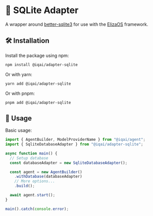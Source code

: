 # 💽 SQLite Adapter

A wrapper around [better-sqlite3](https://github.com/JoshuaWise/better-sqlite3) for use with the [ElizaOS](https://github.com/elizaos/elizaos) framework.

## 🛠 Installation

Install the package using npm:

```bash
npm install @iqai/adapter-sqlite
```

Or with yarn:

```bash
yarn add @iqai/adapter-sqlite
```

Or with pnpm:

```bash
pnpm add @iqai/adapter-sqlite
```

## 🚀 Usage

Basic usage:

```typescript
import { AgentBuilder, ModelProviderName } from "@iqai/agent";
import { SqliteDatabaseAdapter } from "@iqai/adapter-sqlite";

async function main() {
  // Setup database
  const databaseAdapter = new SqliteDatabaseAdapter();

  const agent = new AgentBuilder()
    .withDatabase(databaseAdapter)
    // More options...
    .build();

  await agent.start();
}

main().catch(console.error);
```
